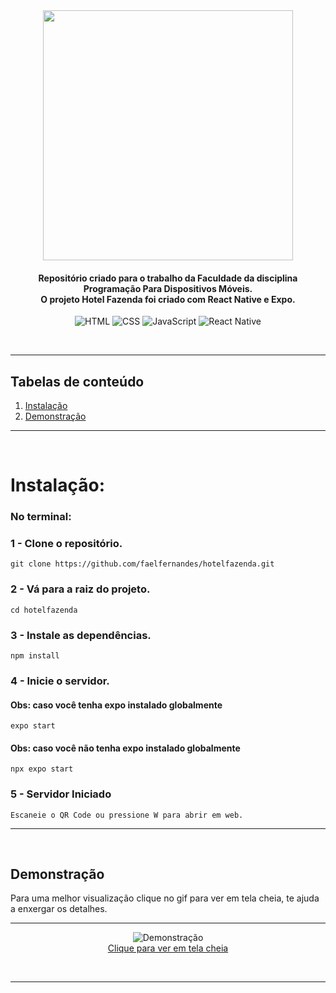 <div align="center">
<img src="https://miro.medium.com/max/1400/1*safAvjgR68qpQCreDTOcYA.png" width="400">
</div>
<h4 align="center">
  Repositório criado para o trabalho da Faculdade da disciplina Programação Para Dispositivos Móveis. <br>
  O projeto Hotel Fazenda foi criado com React Native e Expo.
</h4>
<p align="center">
  <img alt="HTML" src="https://img.shields.io/badge/HTML5-E34F26?style=for-the-badge&logo=html5&logoColor=white">
  <img alt="CSS" src="https://img.shields.io/badge/CSS3-1572B6?style=for-the-badge&logo=css3&logoColor=white">
  <img alt="JavaScript" src="https://img.shields.io/badge/JavaScript-F7DF1E?style=for-the-badge&logo=javascript&logoColor=323330">
  <img alt="React Native" src="https://img.shields.io/badge/React_Native-20232A?style=for-the-badge&logo=react&logoColor=61DAFB">
</p>

<br>

*******
## Tabelas de conteúdo 
 1. [Instalação](#installation)
 2. [Demonstração](#demonstration)

*******

<br>

<div id="installation">

# **Instalação**:

### **No terminal:**
### **1 -** Clone o repositório.
```console
git clone https://github.com/faelfernandes/hotelfazenda.git
```

### **2 -** Vá para a raiz do projeto.
```console
cd hotelfazenda
```

### **3 -** Instale as dependências.
```console
npm install
```

### **4 -** Inicie o servidor.
#### **Obs:** caso você tenha **expo** instalado globalmente
```console
expo start
```
#### **Obs:** caso você **não** tenha **expo** instalado globalmente
```console
npx expo start
```

### **5 -** Servidor Iniciado
`Escaneie o QR Code ou pressione W para abrir em web.`

---
<br>
</div>
<div id="demonstration">

## **Demonstração**

Para uma melhor visualização clique no gif para ver em tela cheia, te ajuda a enxergar os detalhes.
<hr>

<p align="center">
  <img alt="Demonstração" src="https://user-images.githubusercontent.com/11529722/194431982-10c59636-f4d7-4105-9e32-0e4b3941113c.gif">
  <a href="https://user-images.githubusercontent.com/11529722/194431982-10c59636-f4d7-4105-9e32-0e4b3941113c.gif" target="_blank">
    <br> Clique para ver em tela cheia <br> 
  </a>
</p>
<br>

---
</div>

